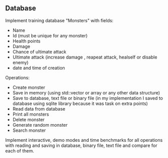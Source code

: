 ## Database
Implement training database "Monsters" with fields:

 - Name
 - Id (must be unique for any monster)
 - Health points
 - Damage
 - Chance of ultimate attack
 - Ultimate attack (increase damage , reapeat attack, healself or disable enemy)
 - date and time of creation
 
 Operations:
 
 - Create monster 
 - Save in memory (using std::vector or array or any other data structure)
 - Save to database, text file or binary file (in my implementation I saved to database using sqlite library because it was task on extra points)
 - Read data from database
 - Print all monsters
 - Delete monster
 - Generate random monster
 - Search monster
 
 Implement interactive, demo modes and time benchmarks for all operations with reading and saving in database, binary file, text file and compare for each of them.

 

